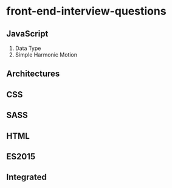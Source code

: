 # front-end-interview-questions

## JavaScript

1. Data Type
2. Simple Harmonic Motion

## Architectures

## CSS

## SASS

## HTML

## ES2015

## Integrated
